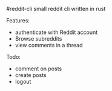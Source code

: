 #reddit-cli
small reddit cli written in rust

Features:
- authenticate with Reddit account
- Browse subreddits
- view comments in a thread

Todo:
- comment on posts
- create posts
- logout 
